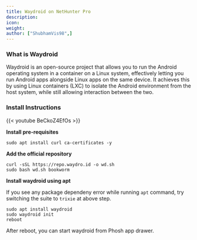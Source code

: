 ```yaml
---
title: Waydroid on NetHunter Pro
description:
icon:
weight:
author: ["ShubhamVis98",]
---
```


### What is Waydroid

Waydroid is an open-source project that allows you to run the Android operating system in a container on a Linux system, effectively letting you run Android apps alongside Linux apps on the same device. It achieves this by using Linux containers (LXC) to isolate the Android environment from the host system, while still allowing interaction between the two.

### Install Instructions

{{< youtube BeCkoZ4EfOs >}}

**Install pre-requisites**
```
sudo apt install curl ca-certificates -y
```

**Add the official repository**
```
curl -sSL https://repo.waydro.id -o wd.sh
sudo bash wd.sh bookworm
```

**Install waydroid using apt**

If you see any package dependeny error while running `apt` command, try switching the suite to `trixie` at above step.

```
sudo apt install waydroid
sudo waydroid init
reboot
```

After reboot, you can start waydroid from Phosh app drawer.
